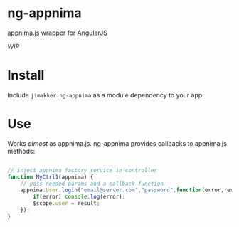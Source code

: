 ng-appnima
==========

[appnima.js](https://github.com/tapquo/appnima.js) wrapper for [AngularJS](http://angularjs.org)


*WIP*

Install
=======

Include `jimakker.ng-appnima` as a module dependency to your app

Use
===

Works *almost* as appnima.js. ng-appnima provides callbacks to appnima.js methods:

```javascript

// inject appnima factory service in controller
function MyCtrl1(appnima) {
	// pass needed params and a callback function
	appnima.User.login("email@server.com","password",function(error,result){
		if(error) console.log(error);
		$scope.user = result;
	});
}

``` 


